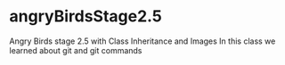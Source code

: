 # angryBirdsStage2.5
Angry Birds stage 2.5 with Class Inheritance and Images
In this class we learned about git and git commands

